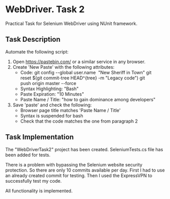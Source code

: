 # WebDriver. Task 2

Practical Task for Selenium WebDriver using NUnit framework.

## Task Description

Automate the following script:

1. Open https://pastebin.com/ or a similar service in any browser.
2. Create 'New Paste' with the following attributes:
   * Code:
            git config --global user.name  "New Sheriff in Town"
            git reset $(git commit-tree HEAD^{tree} -m "Legacy code")
            git push origin master --force
   * Syntax Highlighting: "Bash"
   * Paste Expiration: "10 Minutes"
   * Paste Name / Title: "how to gain dominance among developers"
3. Save 'paste' and check the following:
   * Browser page title matches 'Paste Name / Title'
   * Syntax is suspended for bash
   * Check that the code matches the one from paragraph 2


 ## Task Implementation

 The "WebDriverTask2" project has been created. SeleniumTests.cs file has been added for tests.

 There is a problem with bypassing the Selenium website security protection. So there are only 10 commits available per day.
 First I had to use an already created commit for testing. Then I used the ExpressVPN to successfully test my code.
 
 All functionality is implemented.
 
